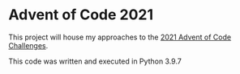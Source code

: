 # Advent of Code 2021

This project will house my approaches to the
[2021 Advent of Code Challenges](https://adventofcode.com/2021).

This code was written and executed in Python 3.9.7
